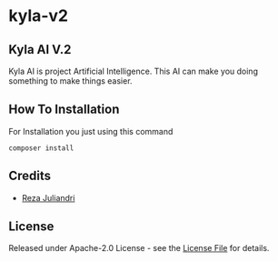# kyla-v2
## Kyla AI V.2
Kyla AI is project Artificial Intelligence. This AI can make you doing something to make things easier.
## How To Installation
For Installation you just using this command
```shell
composer install
```
## Credits

- <a href="https://github.com/ppabcd">Reza Juliandri</a>

## License

Released under Apache-2.0 License - see the [License File](LICENSE) for details.
